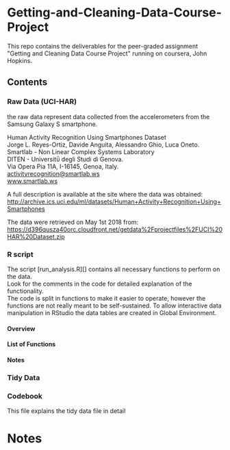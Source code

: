 # Getting-and-Cleaning-Data-Course-Project

This repo contains the deliverables for the peer-graded assignment "Getting and Cleaning Data Course Project" running on coursera, John Hopkins.

## Contents

### Raw Data (UCI-HAR)
the raw data represent data collected from the accelerometers from the Samsung Galaxy S smartphone. 

Human Activity Recognition Using Smartphones Dataset  
Jorge L. Reyes-Ortiz, Davide Anguita, Alessandro Ghio, Luca Oneto.  
Smartlab - Non Linear Complex Systems Laboratory  
DITEN - Universitΰ degli Studi di Genova.  
Via Opera Pia 11A, I-16145, Genoa, Italy.  
activityrecognition@smartlab.ws  
www.smartlab.ws  


A full description is available at the site where the data was obtained:
http://archive.ics.uci.edu/ml/datasets/Human+Activity+Recognition+Using+Smartphones

The data were retrieved on May 1st 2018 from:
https://d396qusza40orc.cloudfront.net/getdata%2Fprojectfiles%2FUCI%20HAR%20Dataset.zip


### R script 
The script [run_analysis.R][] contains all necessary functions to perform on the data.        
Look for the comments in the code for detailed explanation of the functionality.    
The code is split in functions to make it easier to operate, however the functions are not really meant to be self-sustained. To allow interactive data manipulation in RStudio the data tables are created in Global Environment.   

#### Overview 

#### List of Functions

#### Notes


### Tidy Data



### Codebook
This file explains the tidy data file in detail 

Notes
===========
